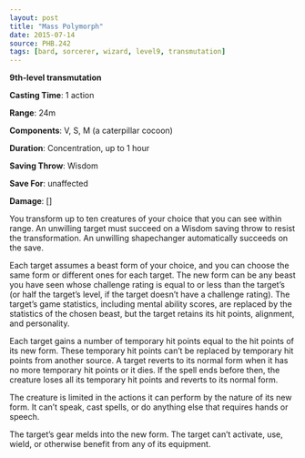 ```yaml
---
layout: post
title: "Mass Polymorph"
date: 2015-07-14
source: PHB.242
tags: [bard, sorcerer, wizard, level9, transmutation]
---
```


**9th-level transmutation**

**Casting Time**: 1 action

**Range**: 24m

**Components**: V, S, M (a caterpillar cocoon)

**Duration**: Concentration, up to 1 hour

**Saving Throw**: Wisdom

**Save For**: unaffected

**Damage**: []

You transform up to ten creatures of your choice that you can see within range. An unwilling target must succeed on a Wisdom saving throw to resist the transformation.
An unwilling shapechanger automatically succeeds on the save.

Each target assumes a beast form of your choice, and you can choose the same form or different ones for each target. The new form can be any beast you have seen
whose challenge rating is equal to or less than the target’s (or half the target’s level, if the target doesn’t have a challenge rating). The target’s game statistics,
including mental ability scores, are replaced by the statistics of the chosen beast, but the target retains its hit points, alignment, and personality.

Each target gains a number of temporary hit points equal to the hit points of its new form. These temporary hit points can’t be replaced by temporary hit points from
another source. A target reverts to its normal form when it has no more temporary hit points or it dies. If the spell ends before then, the creature loses all its
temporary hit points and reverts to its normal form.

The creature is limited in the actions it can perform by the nature of its new form. It can’t speak, cast spells, or do anything else that requires hands or speech.

The target’s gear melds into the new form. The target can’t activate, use, wield, or otherwise benefit from any of its equipment.
